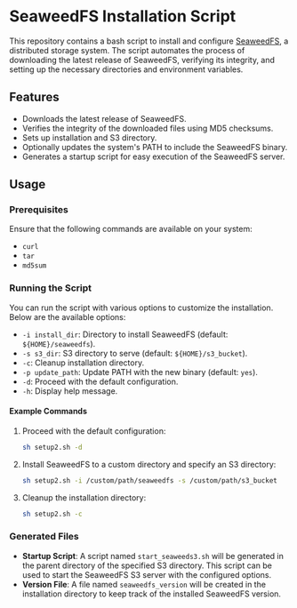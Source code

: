 # SeaweedFS Installation Script

This repository contains a bash script to install and configure [SeaweedFS](https://github.com/chrislusf/seaweedfs), a distributed storage system. The script automates the process of downloading the latest release of SeaweedFS, verifying its integrity, and setting up the necessary directories and environment variables.

## Features

- Downloads the latest release of SeaweedFS.
- Verifies the integrity of the downloaded files using MD5 checksums.
- Sets up installation and S3 directory.
- Optionally updates the system's PATH to include the SeaweedFS binary.
- Generates a startup script for easy execution of the SeaweedFS server.

## Usage

### Prerequisites

Ensure that the following commands are available on your system:
- `curl`
- `tar`
- `md5sum`

### Running the Script

You can run the script with various options to customize the installation. Below are the available options:

- `-i install_dir`: Directory to install SeaweedFS (default: `${HOME}/seaweedfs`).
- `-s s3_dir`: S3 directory to serve (default: `${HOME}/s3_bucket`).
- `-c`: Cleanup installation directory.
- `-p update_path`: Update PATH with the new binary (default: `yes`).
- `-d`: Proceed with the default configuration.
- `-h`: Display help message.

#### Example Commands

1. Proceed with the default configuration:
    ```sh
    sh setup2.sh -d
    ```

2. Install SeaweedFS to a custom directory and specify an S3 directory:
    ```sh
    sh setup2.sh -i /custom/path/seaweedfs -s /custom/path/s3_bucket
    ```

3. Cleanup the installation directory:
    ```sh
    sh setup2.sh -c
    ```

### Generated Files

- **Startup Script**: A script named `start_seaweeds3.sh` will be generated in the parent directory of the specified S3 directory. This script can be used to start the SeaweedFS S3 server with the configured options.
- **Version File**: A file named `seaweedfs_version` will be created in the installation directory to keep track of the installed SeaweedFS version.
